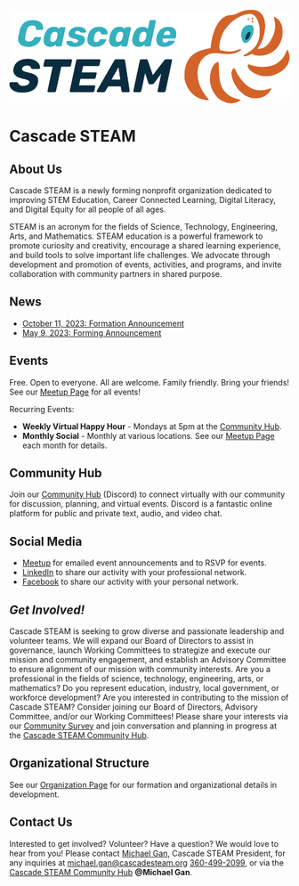 <style>
  .header {
    display: none;
  }
  .footer {
    display: none;
  }
</style>

[![Cascade STEAM Logo](/assets/images/Cascade_STEAM_horizontal_logo_primary_1.png)](https://cascadesteam.org)

# Cascade STEAM

## About Us
Cascade STEAM is a newly forming nonprofit organization dedicated to improving STEM Education, Career Connected Learning, Digital Literacy, and Digital Equity for all people of all ages.

STEAM is an acronym for the fields of Science, Technology, Engineering, Arts, and Mathematics. STEAM education is a powerful framework to promote curiosity and creativity, encourage a shared learning experience, and build tools to solve important life challenges. We advocate through development and promotion of events, activities, and programs, and invite collaboration with community partners in shared purpose.

## News
- [October 11, 2023: Formation Announcement](/news-2023-10-11.md)
- [May 9, 2023: Forming Announcement](/news-2023-05-09.md)

## Events
Free. Open to everyone. All are welcome. Family friendly. Bring your friends! See our [Meetup Page](https://meetup.com/cascadesteam) for all events!

Recurring Events:
- **Weekly Virtual Happy Hour** - Mondays at 5pm at the [Community Hub](http://discord.cascadesteam.org).
- **Monthly Social** - Monthly at various locations. See our [Meetup Page](https://meetup.com/cascadesteam) each month for details.

## Community Hub
Join our [Community Hub](http://discord.cascadesteam.org) (Discord) to connect virtually with our community for discussion, planning, and virtual events. Discord is a fantastic online platform for public and private text, audio, and video chat.

## Social Media
- [Meetup](https://meetup.com/cascadesteam) for emailed event announcements and to RSVP for events.
- [LinkedIn](https://linkedin.com/company/cascadesteam) to share our activity with your professional network.
- [Facebook](https://facebook.com/cascadesteam) to share our activity with your personal network.

## *Get Involved!*
Cascade STEAM is seeking to grow diverse and passionate leadership and volunteer teams. We will expand our Board of Directors to assist in governance, launch Working Committees to strategize and execute our mission and community engagement, and establish an Advisory Committee to ensure alignment of our mission with community interests. Are you a professional in the fields of science, technology, engineering, arts, or mathematics? Do you represent education, industry, local government, or workforce development? Are you interested in contributing to the mission of Cascade STEAM? Consider joining our Board of Directors, Advisory Committee, and/or our Working Committees! Please share your interests via our [Community Survey](http://community-survey.cascadesteam.org) and join conversation and planning in progress at the [Cascade STEAM Community Hub](https://discord.cascadesteam.org).

## Organizational Structure
See our [Organization Page](/organization.md) for our formation and organizational details in development.

## Contact Us
Interested to get involved? Volunteer? Have a question? We would love to hear from you! Please contact [Michael Gan](https://www.linkedin.com/in/michaelbgan), Cascade STEAM President, for any inquiries at [michael.gan@cascadesteam.org](mailto:michael.gan@cascadesteam.org) [360-499-2099](tel:3604992099), or via the [Cascade STEAM Community Hub](http://discord.cascadesteam.org) **@Michael Gan**.
